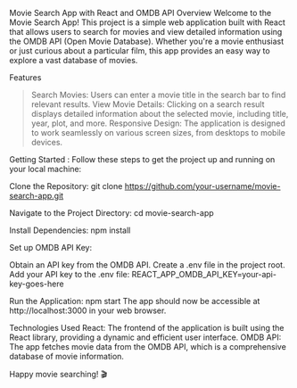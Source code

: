 Movie Search App with React and OMDB API
Overview
Welcome to the Movie Search App! This project is a simple web application built with React that allows users to search for movies and view detailed information using the OMDB API (Open Movie Database). Whether you're a movie enthusiast or just curious about a particular film, this app provides an easy way to explore a vast database of movies.

Features
> Search Movies: Users can enter a movie title in the search bar to find relevant results.
> View Movie Details: Clicking on a search result displays detailed information about the selected movie, including title, year, plot, and more.
> Responsive Design: The application is designed to work seamlessly on various screen sizes, from desktops to mobile devices.

Getting Started :
Follow these steps to get the project up and running on your local machine:

Clone the Repository:
git clone https://github.com/your-username/movie-search-app.git

Navigate to the Project Directory:
cd movie-search-app

Install Dependencies:
npm install

Set up OMDB API Key:

Obtain an API key from the OMDB API.
Create a .env file in the project root.
Add your API key to the .env file:
REACT_APP_OMDB_API_KEY=your-api-key-goes-here

Run the Application:
npm start
The app should now be accessible at http://localhost:3000 in your web browser.

Technologies Used
React: The frontend of the application is built using the React library, providing a dynamic and efficient user interface.
OMDB API: The app fetches movie data from the OMDB API, which is a comprehensive database of movie information.
  
Happy movie searching! 🎬



